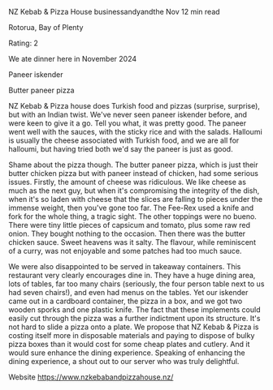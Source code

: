 NZ Kebab & Pizza House
businessandyandthe
Nov 12 min read

Rotorua, Bay of Plenty

Rating: 2 

We ate dinner here in November 2024 

Paneer iskender

Butter paneer pizza 

NZ Kebab & Pizza house does Turkish food and pizzas (surprise, surprise), but with an Indian twist. We've never seen paneer iskender before, and were keen to give it a go. Tell you what, it was pretty good. The paneer went well with the sauces, with the sticky rice and with the salads. Halloumi is usually the cheese associated with Turkish food, and we are all for halloumi, but having tried both we'd say the paneer is just as good. 

Shame about the pizza though. The butter paneer pizza, which is just their butter chicken pizza but with paneer instead of chicken, had some serious issues. Firstly, the amount of cheese was ridiculous. We like cheese as much as the next guy, but when it's compromising the integrity of the dish, when it's so laden with cheese that the slices are falling to pieces under the immense weight, then you've gone too far. The Fee-Rex used a knife and fork for the whole thing, a tragic sight. The other toppings were no bueno. There were tiny little pieces of capsicum and tomato, plus some raw red onion. They bought nothing to the occasion. Then there was the butter chicken sauce. Sweet heavens was it salty. The flavour, while reminiscent of a curry, was not enjoyable and some patches had too much sauce. 

We were also disappointed to be served in takeaway containers. This restaurant very clearly encourages dine in. They have a huge dining area, lots of tables, far too many chairs (seriously, the four person table next to us had seven chairs!), and even had menus on the tables. Yet our iskender came out in a cardboard container, the pizza in a box, and we got two wooden sporks and one plastic knife. The fact that these implements could easily cut through the pizza was a further indictment upon its structure. It's not hard to slide a pizza onto a plate. We propose that NZ Kebab & Pizza is costing itself more in disposable materials and paying to dispose of bulky pizza boxes than it would cost for some cheap plates and cutlery. And it would sure enhance the dining experience. Speaking of enhancing the dining experience, a shout out to our server who was truly delightful. 

Website https://www.nzkebabandpizzahouse.nz/